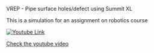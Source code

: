 VREP - Pipe surface holes/defect  using Summit XL

This is a simulation for an assignment on robotics course

[![Youtube Link](http://img.youtube.com/vi/ulAJl4MRaDE/0.jpg)](https://www.youtube.com/watch?v=ulAJl4MRaDE "VREP - Pipe holes/defect detection Title")

[Check the youtube video](https://youtu.be/ulAJl4MRaDE)
